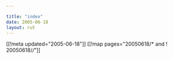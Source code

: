 ```yaml
---

title: "index"
date: 2005-06-18
layout: rut
---
```


[[!meta updated="2005-06-18"]]
[[!map pages="20050618/* and ! 20050618/*/*"]]
